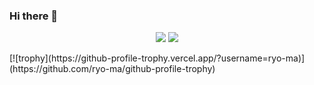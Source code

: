 ### Hi there 👋

<p align = "center">
<img src="https://github-readme-stats-ten-gilt.vercel.app/api?username=jenny126&show_icons=true&bg_color=30,2196F3,0D47A1&title_color=fff&text_color=fff&icon_color=fff" />
<img src="https://github-readme-stats.vercel.app/api/top-langs/?username=jenny126&theme=dark"/>
</p>
[![trophy](https://github-profile-trophy.vercel.app/?username=ryo-ma)](https://github.com/ryo-ma/github-profile-trophy)
